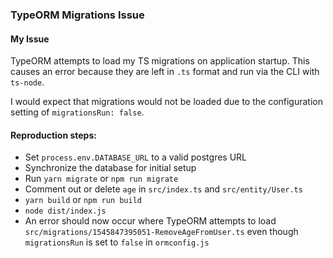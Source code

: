 ### TypeORM Migrations Issue

#### My Issue

TypeORM attempts to load my TS migrations on application startup. This causes an error because they are left in `.ts` format and run via the CLI with `ts-node`.

I would expect that migrations would not be loaded due to the configuration setting of `migrationsRun: false`.

#### Reproduction steps:

- Set `process.env.DATABASE_URL` to a valid postgres URL
- Synchronize the database for initial setup
- Run `yarn migrate` or `npm run migrate`
- Comment out or delete `age` in `src/index.ts` and `src/entity/User.ts`
- `yarn build` or `npm run build`
- `node dist/index.js`
- An error should now occur where TypeORM attempts to load `src/migrations/1545847395051-RemoveAgeFromUser.ts` even though `migrationsRun` is set to `false` in `ormconfig.js`
